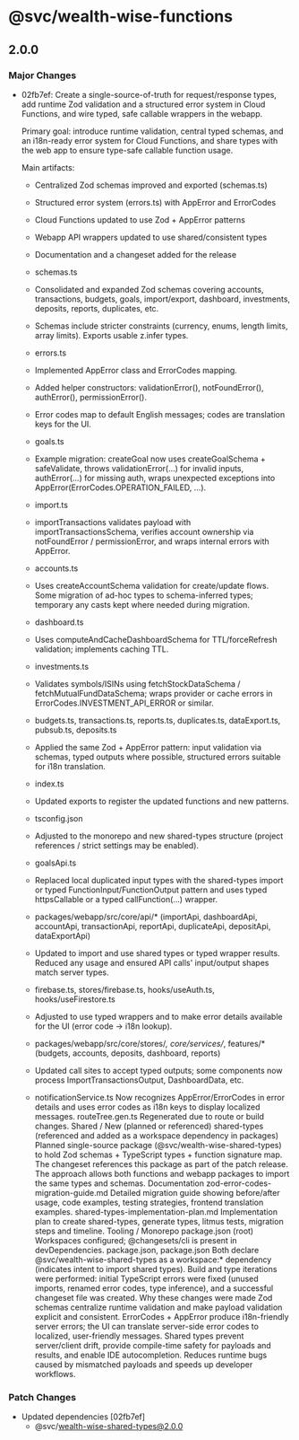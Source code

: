 # @svc/wealth-wise-functions

## 2.0.0

### Major Changes

- 02fb7ef: Create a single-source-of-truth for request/response types, add runtime Zod validation and a structured error system in Cloud Functions, and wire typed, safe callable wrappers in the webapp.

  Primary goal: introduce runtime validation, central typed schemas, and an i18n-ready error system for Cloud Functions, and share types with the web app to ensure type-safe callable function usage.

  Main artifacts:

  - Centralized Zod schemas improved and exported (schemas.ts)
  - Structured error system (errors.ts) with AppError and ErrorCodes
  - Cloud Functions updated to use Zod + AppError patterns
  - Webapp API wrappers updated to use shared/consistent types
  - Documentation and a changeset added for the release

  - schemas.ts
  - Consolidated and expanded Zod schemas covering accounts, transactions, budgets, goals, import/export, dashboard, investments, deposits, reports, duplicates, etc.
  - Schemas include stricter constraints (currency, enums, length limits, array limits). Exports usable z.infer types.
  - errors.ts
  - Implemented AppError class and ErrorCodes mapping.
  - Added helper constructors: validationError(), notFoundError(), authError(), permissionError().
  - Error codes map to default English messages; codes are translation keys for the UI.
  - goals.ts
  - Example migration: createGoal now uses createGoalSchema + safeValidate, throws validationError(...) for invalid inputs, authError(...) for missing auth, wraps unexpected exceptions into AppError(ErrorCodes.OPERATION_FAILED, ...).
  - import.ts
  - importTransactions validates payload with importTransactionsSchema, verifies account ownership via notFoundError / permissionError, and wraps internal errors with AppError.
  - accounts.ts
  - Uses createAccountSchema validation for create/update flows. Some migration of ad-hoc types to schema-inferred types; temporary any casts kept where needed during migration.
  - dashboard.ts
  - Uses computeAndCacheDashboardSchema for TTL/forceRefresh validation; implements caching TTL.
  - investments.ts
  - Validates symbols/ISINs using fetchStockDataSchema / fetchMutualFundDataSchema; wraps provider or cache errors in ErrorCodes.INVESTMENT_API_ERROR or similar.
  - budgets.ts, transactions.ts, reports.ts, duplicates.ts, dataExport.ts, pubsub.ts, deposits.ts
  - Applied the same Zod + AppError pattern: input validation via schemas, typed outputs where possible, structured errors suitable for i18n translation.
  - index.ts
  - Updated exports to register the updated functions and new patterns.
  - tsconfig.json
  - Adjusted to the monorepo and new shared-types structure (project references / strict settings may be enabled).
  - goalsApi.ts
  - Replaced local duplicated input types with the shared-types import or typed FunctionInput/FunctionOutput pattern and uses typed httpsCallable or a typed callFunction(...) wrapper.
  - packages/webapp/src/core/api/\* (importApi, dashboardApi, accountApi, transactionApi, reportApi, duplicateApi, depositApi, dataExportApi)
  - Updated to import and use shared types or typed wrapper results. Reduced any usage and ensured API calls' input/output shapes match server types.
  - firebase.ts, stores/firebase.ts, hooks/useAuth.ts, hooks/useFirestore.ts
  - Adjusted to use typed wrappers and to make error details available for the UI (error code -> i18n lookup).
  - packages/webapp/src/core/stores/_, core/services/_, features/\* (budgets, accounts, deposits, dashboard, reports)
  - Updated call sites to accept typed outputs; some components now process ImportTransactionsOutput, DashboardData, etc.
  - notificationService.ts
    Now recognizes AppError/ErrorCodes in error details and uses error codes as i18n keys to display localized messages.
    routeTree.gen.ts
    Regenerated due to route or build changes.
    Shared / New (planned or referenced)
    shared-types (referenced and added as a workspace dependency in packages)
    Planned single-source package (@svc/wealth-wise-shared-types) to hold Zod schemas + TypeScript types + function signature map. The changeset references this package as part of the patch release.
    The approach allows both functions and webapp packages to import the same types and schemas.
    Documentation
    zod-error-codes-migration-guide.md
    Detailed migration guide showing before/after usage, code examples, testing strategies, frontend translation examples.
    shared-types-implementation-plan.md
    Implementation plan to create shared-types, generate types, litmus tests, migration steps and timeline.
    Tooling / Monorepo
    package.json (root)
    Workspaces configured; @changesets/cli is present in devDependencies.
    package.json, package.json
    Both declare @svc/wealth-wise-shared-types as a workspace:\* dependency (indicates intent to import shared types).
    Build and type iterations were performed: initial TypeScript errors were fixed (unused imports, renamed error codes, type inference), and a successful changeset file was created.
    Why these changes were made
    Zod schemas centralize runtime validation and make payload validation explicit and consistent.
    ErrorCodes + AppError produce i18n-friendly server errors; the UI can translate server-side error codes to localized, user-friendly messages.
    Shared types prevent server/client drift, provide compile-time safety for payloads and results, and enable IDE autocompletion.
    Reduces runtime bugs caused by mismatched payloads and speeds up developer workflows.

### Patch Changes

- Updated dependencies [02fb7ef]
  - @svc/wealth-wise-shared-types@2.0.0
